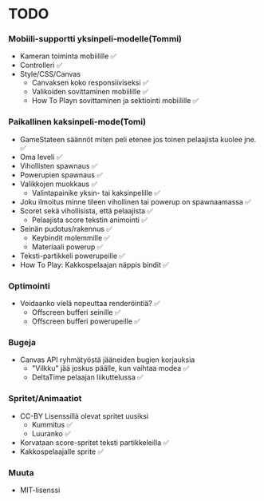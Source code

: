 # TODO

### Mobiili-supportti yksinpeli-modelle(Tommi)
- Kameran toiminta mobiilille :white_check_mark:
- Controlleri :white_check_mark:
- Style/CSS/Canvas
  - Canvaksen koko responsiiviseksi :white_check_mark:
  - Valikoiden sovittaminen mobiilille :white_check_mark:
  - How To Playn sovittaminen ja sektiointi mobiilille :white_check_mark:
  

### Paikallinen kaksinpeli-mode(Tomi)
- GameStateen säännöt miten peli etenee jos toinen pelaajista kuolee jne. :white_check_mark:
- Oma leveli :white_check_mark:
- Vihollisten spawnaus :white_check_mark:
- Powerupien spawnaus :white_check_mark:
- Valikkojen muokkaus :white_check_mark:
  - Valintapainike yksin- tai kaksinpelille :white_check_mark:
- Joku ilmoitus minne tileen vihollinen tai powerup on spawnaamassa :white_check_mark:
- Scoret sekä vihollisista, että pelaajista :white_check_mark:
  - Pelaajista score tekstin animointi :white_check_mark:
- Seinän pudotus/rakennus :white_check_mark:
  - Keybindit molemmille :white_check_mark:
  - Materiaali powerup :white_check_mark:
- Teksti-partikkeli powerupeille :white_check_mark:
- How To Play: Kakkospelaajan näppis bindit :white_check_mark:

### Optimointi
- Voidaanko vielä nopeuttaa renderöintiä? :white_check_mark:
  - Offscreen bufferi seinille :white_check_mark:
  - Offscreen bufferi powerupeille :white_check_mark:

### Bugeja
- Canvas API ryhmätyöstä jääneiden bugien korjauksia
  - "Vilkku" jää joskus päälle, kun vaihtaa modea :white_check_mark:
  - DeltaTime pelaajan liikuttelussa :white_check_mark:

### Spritet/Animaatiot
- CC-BY Lisenssillä olevat spritet uusiksi
  - Kummitus :white_check_mark:
  - Luuranko :white_check_mark:
- Korvataan score-spritet teksti partikkeleilla :white_check_mark:
- Kakkospelaajalle sprite :white_check_mark:

### Muuta
- MIT-lisenssi